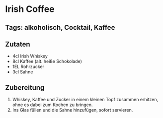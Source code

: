 # Irish Coffee
## Tags: alkoholisch, Cocktail, Kaffee

## Zutaten
- 4cl Irish Whiskey
- 8cl Kaffee (alt. heiße Schokolade)
- 1EL Rohrzucker
- 3cl Sahne

## Zubereitung
1. Whiskey, Kaffee und Zucker in einem kleinen Topf zusammen erhitzen, ohne es dabei zum Kochen zu bringen.
2. Ins Glas füllen und die Sahne hinzufügen, sofort servieren.